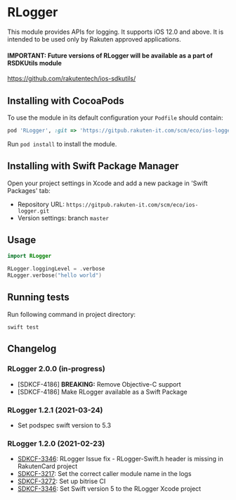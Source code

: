 # RLogger
This module provides APIs for logging.
It supports iOS 12.0 and above.
It is intended to be used only by Rakuten approved applications.

#### IMPORTANT: Future versions of RLogger will be available as a part of RSDKUtils module
https://github.com/rakutentech/ios-sdkutils/

## Installing with CocoaPods
To use the module in its default configuration your `Podfile` should contain:

```ruby
pod 'RLogger', :git => 'https://gitpub.rakuten-it.com/scm/eco/ios-logger.git'
```

Run `pod install` to install the module.

## Installing with Swift Package Manager
Open your project settings in Xcode and add a new package in 'Swift Packages' tab:
* Repository URL: `https://gitpub.rakuten-it.com/scm/eco/ios-logger.git`
* Version settings: branch `master`

## Usage

```swift
import RLogger

RLogger.loggingLevel = .verbose
RLogger.verbose("hello world")
```

## Running tests
Run following command in project directory:
```
swift test
```

## Changelog

### RLogger 2.0.0 (in-progress)
* [SDKCF-4186] **BREAKING:** Remove Objective-C support
* [SDKCF-4186] Make RLogger available as a Swift Package

### RLogger 1.2.1 (2021-03-24)
* Set podspec swift version to 5.3

### RLogger 1.2.0 (2021-02-23)
* [SDKCF-3346](https://jira.rakuten-it.com/jira/browse/SDKCF-3346): RLogger Issue fix - RLogger-Swift.h header is missing in RakutenCard project
* [SDKCF-3217](https://jira.rakuten-it.com/jira/browse/SDKCF-3217): Set the correct caller module name in the logs
* [SDKCF-3272](https://jira.rakuten-it.com/jira/browse/SDKCF-3272): Set up bitrise CI
* [SDKCF-3346](https://jira.rakuten-it.com/jira/browse/SDKCF-3216): Set Swift version 5 to the RLogger Xcode project
